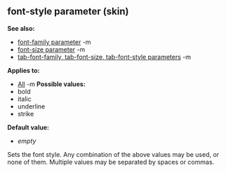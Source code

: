## font-style parameter (skin)
**See also:**
*   [font-family parameter](/ref/%7Bskin%7D/param/font-family.md) -m
*   [font-size parameter](/ref/%7Bskin%7D/param/font-size.md) -m
*   [tab-font-family, tab-font-size, tab-font-style
    parameters](/ref/%7Bskin%7D/param/tab-font.md) -m
<!-- -->
**Applies to:**
*   [All](/ref/%7Bskin%7D/control.md) -m<!-- -->
**Possible values:**
*   bold
*   italic
*   underline
*   strike
<!-- -->
**Default value:**
*   *empty*


Sets the font style. Any combination of the above values may be
used, or none of them. Multiple values may be separated by spaces or
commas.